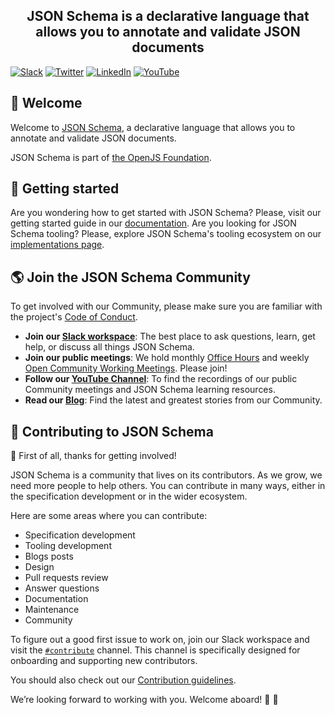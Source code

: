 <h2 align="center">JSON Schema is a declarative language that allows you to annotate and validate JSON documents</h2>

[![Slack](https://img.shields.io/static/v1?label=Slack&message=@json-schema&color=yellow)](https://json-schema.slack.com)
[![Twitter](https://img.shields.io/static/v1?label=Twitter&message=@jsonschema&color=9cf)](https://twitter.com/jsonschema)
[![LinkedIn](https://img.shields.io/static/v1?label=LinkedIn&message=@jsonschema&color=lightgray)](https://www.linkedin.com/company/jsonschema)
[![YouTube](https://img.shields.io/static/v1?label=Youtube&message=@JSONSchemaOrgOfficial&color=red)](https://www.youtube.com/@JSONSchemaOrgOfficial)

## 👋 Welcome
Welcome to [JSON Schema](https://json-schema.org), a declarative language that allows you to annotate and validate JSON documents.

JSON Schema is part of [the OpenJS Foundation](https://openjsf.org/blog/2022/01/31/json-schema-joins-openjs-foundation/).

## 📑 Getting started
Are you wondering how to get started with JSON Schema? Please, visit our getting started guide in our [documentation](https://json-schema.org/learn/getting-started-step-by-step). Are you looking for JSON Schema tooling? Please, explore JSON Schema's tooling ecosystem on our [implementations page](https://json-schema.org/implementations).

## 🌎 Join the JSON Schema Community
To get involved with our Community, please make sure you are familiar with the project's [Code of Conduct](https://github.com/json-schema-org/.github/blob/main/CODE_OF_CONDUCT.md).

- **Join our [Slack workspace](https://json-schema.org/slack)**: The best place to ask questions, learn, get help, or discuss all things JSON Schema.
- **Join our public meetings**: We hold monthly [Office Hours](https://github.com/orgs/json-schema-org/discussions/34) and weekly [Open Community Working Meetings](https://github.com/orgs/json-schema-org/discussions/35). Please join!
- **Follow our [YouTube Channel](https://www.youtube.com/watch?v=48S8-GwRh-g&list=PLHVhS4Tj1YZPYt6sMkvf4nW8zKvZExVA4)**: To find the recordings of our public Community meetings and JSON Schema learning resources.
- **Read our [Blog](https://json-schema.org/blog)**: Find the latest and greatest stories from our Community.

## 🌱 Contributing to JSON Schema

🙏 First of all, thanks for getting involved!

JSON Schema is a community that lives on its contributors. As we grow, we need more people to help others. You can contribute in many ways, either in the specification development or in the wider ecosystem.

Here are some areas where you can contribute:
 * Specification development
 * Tooling development
 * Blogs posts
 * Design
 * Pull requests review
 * Answer questions
 * Documentation
 * Maintenance
 * Community


To figure out a good first issue to work on, join our Slack workspace and visit the [`#contribute`](https://json-schema.slack.com/archives/C0592558CBH) channel. This channel is specifically designed for onboarding and supporting new contributors. 

You should also check out our [Contribution guidelines](https://github.com/json-schema-org/community/blob/main/CONTRIBUTING.md).

We’re looking forward to working with you. Welcome aboard! 🚀 🫶
